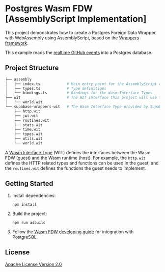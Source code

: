 # Postgres Wasm FDW [AssemblyScript Implementation]

This project demonstrates how to create a Postgres Foreign Data Wrapper with WebAssembly using AssemblyScript, based on the [Wrappers framework](https://github.com/supabase/wrappers).

This example reads the [realtime GitHub events](https://api.github.com/events) into a Postgres database.

## Project Structure

```bash
├── assembly
│   ├── index.ts            # Main entry point for the AssemblyScript code
│   ├── types.ts            # Type definitions
│   └── bindings.ts         # Bindings for the Wasm Interface Types
├── wit                     # The WIT interface this project will use to build the Wasm package
│   └── world.wit
└── supabase-wrappers-wit   # The Wasm Interface Type provided by Supabase
    ├── http.wit
    ├── jwt.wit
    ├── routines.wit
    ├── stats.wit
    ├── time.wit
    ├── types.wit
    ├── utils.wit
    └── world.wit
```

A [Wasm Interface Type](https://github.com/bytecodealliance/wit-bindgen) (WIT) defines the interfaces between the Wasm FDW (guest) and the Wasm runtime (host). For example, the `http.wit` defines the HTTP related types and functions can be used in the guest, and the `routines.wit` defines the functions the guest needs to implement.

## Getting Started

1. Install dependencies:
   ```
   npm install
   ```

2. Build the project:
   ```
   npm run asbuild
   ```

3. Follow the [Wasm FDW developing guide](https://fdw.dev/guides/create-wasm-wrapper/) for integration with PostgreSQL.

## License

[Apache License Version 2.0](./LICENSE) 